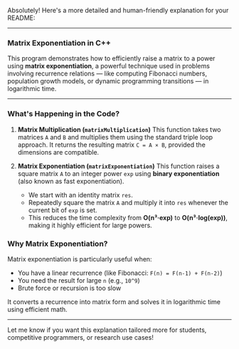 Absolutely! Here's a more detailed and human-friendly explanation for your README:

---

### Matrix Exponentiation in C++

This program demonstrates how to efficiently raise a matrix to a power using **matrix exponentiation**, a powerful technique used in problems involving recurrence relations — like computing Fibonacci numbers, population growth models, or dynamic programming transitions — in logarithmic time.

---

###  What's Happening in the Code?

1. **Matrix Multiplication (`matrixMultiplication`)**
   This function takes two matrices `A` and `B` and multiplies them using the standard triple loop approach. It returns the resulting matrix `C = A × B`, provided the dimensions are compatible.

2. **Matrix Exponentiation (`matrixExponentiation`)**
   This function raises a square matrix `A` to an integer power `exp` using **binary exponentiation** (also known as fast exponentiation).

   * We start with an identity matrix `res`.
   * Repeatedly square the matrix `A` and multiply it into `res` whenever the current bit of `exp` is set.
   * This reduces the time complexity from **O(n³·exp)** to **O(n³·log(exp))**, making it highly efficient for large powers.



###  Why Matrix Exponentiation?

Matrix exponentiation is particularly useful when:

* You have a linear recurrence (like Fibonacci: `F(n) = F(n-1) + F(n-2)`)
* You need the result for large `n` (e.g., `10^9`)
* Brute force or recursion is too slow

It converts a recurrence into matrix form and solves it in logarithmic time using efficient math.

---

Let me know if you want this explanation tailored more for students, competitive programmers, or research use cases!
